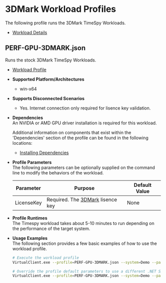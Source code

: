 # 3DMark Workload Profiles
The following profile runs the 3DMark TimeSpy Workloads.

* [Workload Details](./3dmark.md)  

## PERF-GPU-3DMARK.json
Runs the stock 3DMark TimeSpy Workloads.

* [Workload Profile](https://github.com/microsoft/VirtualClient/blob/main/src/VirtualClient/VirtualClient.Main/profiles/PERF-GPU-3DMARK.json) 

* **Supported Platform/Architectures**
  * win-x64

* **Supports Disconnected Scenarios**  
  * Yes. Internet connection only required for lisence key validation.

* **Dependencies**  
  An NVIDIA or AMD GPU driver installation is required for this workload.

  Additional information on components that exist within the 'Dependencies' section of the profile can be found in the following locations:
  * [Installing Dependencies](https://microsoft.github.io/VirtualClient/docs/category/dependencies/)

* **Profile Parameters**  
  The following parameters can be optionally supplied on the command line to modify the behaviors of the workload.

  | Parameter                 | Purpose                                                           | Default Value |
  |---------------------------|-------------------------------------------------------------------|---------------|
  | LicenseKey           | Required. The [3DMark](https://benchmarks.ul.com/3dmark?_ga=2.106445760.293481338.1681124251-1769566625.1681124251#windows) lisence key| None|

* **Profile Runtimes**  
  The Timespy workload takes about 5-10 minutes to run depending on the performance of the target system.

* **Usage Examples**  
  The following section provides a few basic examples of how to use the workload profile.

  ``` bash
  # Execute the workload profile
  VirtualClient.exe --profile=PERF-GPU-3DMARK.json --system=Demo --packageStore="{BlobConnectionString|SAS Uri}"

  # Override the profile default parameters to use a different .NET SDK version
  VirtualClient.exe --profile=PERF-GPU-3DMARK.json --system=Demo --packageStore="{BlobConnectionString|SAS Uri}"
  ```